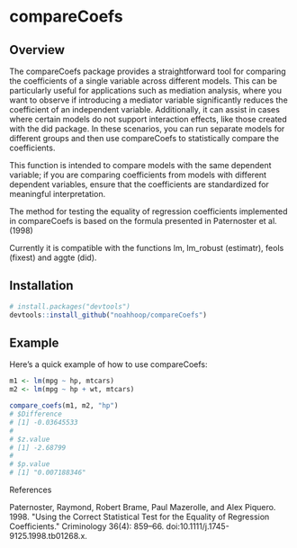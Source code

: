 # compareCoefs

## Overview  
The compareCoefs package provides a straightforward tool for comparing the coefficients of a single variable across different models. This can be particularly useful for applications such as mediation analysis, where you want to observe if introducing a mediator variable significantly reduces the coefficient of an independent variable. Additionally, it can assist in cases where certain models do not support interaction effects, like those created with the did package. In these scenarios, you can run separate models for different groups and then use compareCoefs to statistically compare the coefficients.  

This function is intended to compare models with the same dependent variable; if you are comparing coefficients from models with different dependent variables, ensure that the coefficients are standardized for meaningful interpretation.  

The method for testing the equality of regression coefficients implemented in compareCoefs is based on the formula presented in Paternoster et al. (1998)  

Currently it is compatible with the functions lm, lm_robust (estimatr), feols (fixest) and aggte (did).

## Installation 
```r
# install.packages("devtools")  
devtools::install_github("noahhoop/compareCoefs")  
```

## Example
Here’s a quick example of how to use compareCoefs:
```r
m1 <- lm(mpg ~ hp, mtcars)
m2 <- lm(mpg ~ hp + wt, mtcars)

compare_coefs(m1, m2, "hp")
# $Difference
# [1] -0.03645533
# 
# $z.value
# [1] -2.68799
# 
# $p.value
# [1] "0.007188346"
```
References  

Paternoster, Raymond, Robert Brame, Paul Mazerolle, and Alex Piquero. 1998. "Using the Correct Statistical Test for the Equality of Regression Coefficients." Criminology 36(4): 859–66. doi:10.1111/j.1745-9125.1998.tb01268.x.

